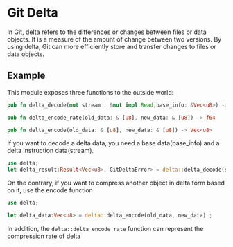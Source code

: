 # Git Delta
In Git, delta refers to the differences or changes between files or data objects. It is a measure of the amount of change between two versions. By using delta, Git can more efficiently store and transfer changes to files or data objects.

## Example

This module exposes three functions to the outside world:
```rust
pub fn delta_decode(mut stream : &mut impl Read,base_info: &Vec<u8>) -> Result<Vec<u8>, GitDeltaError>

pub fn delta_encode_rate(old_data: & [u8], new_data: & [u8]) -> f64

pub fn delta_encode(old_data: & [u8], new_data: & [u8]) -> Vec<u8>
```

If you want to decode a delta data, you need a base data(base_info) and a delta instruction data(stream).

```rust
use delta;
let delta_result:Result<Vec<u8>, GitDeltaError> = delta::delta_decode(stream, base_info);
```

On the contrary, if you want to compress another object in delta form based on it, use the encode function
```rust
use delta;

let delta_data:Vec<u8> = delta::delta_encode(old_data, new_data) ;
```
In addition, the `delta::delta_encode_rate` function can represent the compression rate of delta